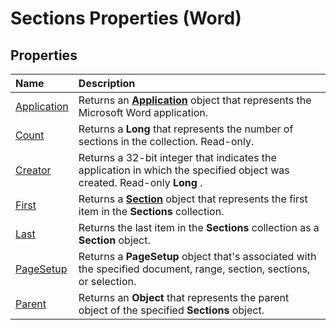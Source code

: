 
# Sections Properties (Word)

## Properties



|**Name**|**Description**|
|:-----|:-----|
|[Application](1dddeb94-4e0c-c510-94b3-25186a151763.md)|Returns an  **[Application](d1cf6f8f-4e88-bf01-93b4-90a83f79cb44.md)** object that represents the Microsoft Word application.|
|[Count](91db5f2a-6bc5-fe91-8440-358c5d9d1e9a.md)|Returns a  **Long** that represents the number of sections in the collection. Read-only.|
|[Creator](ecb1915f-d954-808f-f934-a70ab72cf900.md)|Returns a 32-bit integer that indicates the application in which the specified object was created. Read-only  **Long** .|
|[First](63041c74-5b81-d276-c2d7-6e7870b95a5f.md)|Returns a  **[Section](3fe563d8-fc05-c17a-e67b-c50eea7e7f13.md)** object that represents the first item in the **Sections** collection.|
|[Last](57b1a019-8998-861a-6662-da0696df9c86.md)|Returns the last item in the  **Sections** collection as a **Section** object.|
|[PageSetup](d6d86ddf-bb28-f2fc-49ff-7cfe04853fba.md)|Returns a  **PageSetup** object that's associated with the specified document, range, section, sections, or selection.|
|[Parent](3da60592-41fa-13a2-bb8a-ba066343e403.md)|Returns an  **Object** that represents the parent object of the specified **Sections** object.|
